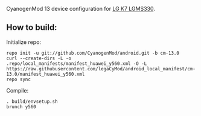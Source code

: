 CyanogenMod 13 device configuration for [LG K7 LGMS330](http://www.modaco.com/forums/topic/376952-cyanogenmod-13/).

How to build:
-------------

Initialize repo:

    repo init -u git://github.com/CyanogenMod/android.git -b cm-13.0
    curl --create-dirs -L -o .repo/local_manifests/manifest_huawei_y560.xml -O -L https://raw.githubusercontent.com/legaCyMod/android_local_manifest/cm-13.0/manifest_huawei_y560.xml
    repo sync

Compile:

    . build/envsetup.sh
    brunch y560
